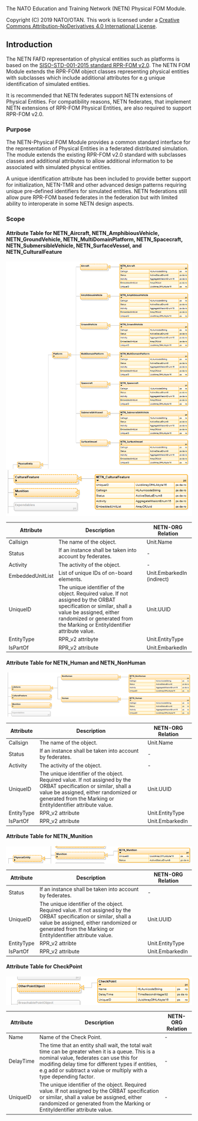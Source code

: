 
The NATO Education and Training Network (NETN) Physical FOM Module.

Copyright (C) 2019 NATO/OTAN.
This work is licensed under a [Creative Commons Attribution-NoDerivatives 4.0 International License](LICENCE.md).

## Introduction

The NETN FAFD representation of physical entities such as platforms is based on the [SISO-STD-001-2015 standard RPR-FOM v2.0](https://www.sisostds.org/). The NETN FOM Module extends the RPR-FOM object classes representing physical entities with subclasses which include additional attributes for e.g unique identification of simulated entities.

It is recommended that NETN federates support NETN extensions of Physical Entities. For compatibility reasons, NETN federates, that implement NETN extensions of RPR-FOM Physical Entities, are also required to support RPR-FOM v2.0.

### Purpose

The NETN-Physical FOM Module provides a common standard interface for the representation of Physical Entities in a federated distributed simulation. The module extends the existing RPR-FOM v2.0 standard with subclasses classes and additional attributes to allow additional information to be associated with simulated physical entities.

A unique identification attribute has been included to provide better support for initialization, NETN-TMR and other advanced design patterns requiring unique pre-defined identifiers for simulated entities. NETN federations still allow pure RPR-FOM based federates in the federation but with limited ability to interoperate in some NETN design aspects. 

### Scope

#### Attribute Table for NETN_Aircraft, NETN_AmphibiousVehicle, NETN_GroundVehicle, NETN_MultiDomainPlatform, NETN_Spacecraft, NETN_SubmersibleVehicle, NETN_SurfaceVessel, and NETN_CulturalFeature

<img src="./images/Physical-1.png" />

<img src="./images/Physical-CulturalFeature.png" />

|Attribute|Description|NETN-ORG Relation|
|---|---|---|
|Callsign|The name of the object.|Unit.Name|
|Status|If an instance shall be taken into account by federates.|-|
|Activity|The activity of the object.|-|
|EmbeddedUnitList|List of unique IDs of on-board elements.|Unit.EmbarkedIn (indirect)|
|UniqueID|The unique identifier of the object. Required value. If not assigned by the ORBAT specification or similar, shall a value be assigned, either randomized or generated from the Marking or EntityIdentifier attribute value.|Unit.UUID|
|EntityType|RPR_v2 attribyte|Unit.EntityType|
|IsPartOf|RPR_v2 attribute|Unit.EmbarkedIn|

#### Attribute Table for NETN_Human and NETN_NonHuman

<img src="./images/Physical-Lifeform.png" />

|Attribute|Description|NETN-ORG Relation|
|---|---|---|
|Callsign|The name of the object.|Unit.Name|
|Status|If an instance shall be taken into account by federates.|-|
|Activity|The activity of the object.|-|
|UniqueID|The unique identifier of the object. Required value. If not assigned by the ORBAT specification or similar, shall a value be assigned, either randomized or generated from the Marking or EntityIdentifier attribute value.|Unit.UUID|
|EntityType|RPR_v2 attribute|Unit.EntityType|
|IsPartOf|RPR_v2 attribute|Unit.EmbarkedIn|

#### Attribute Table for NETN_Munition

<img src="./images/Physical-Munition.png" />

|Attribute|Description|NETN-ORG Relation|
|---|---|---|
|Status|If an instance shall be taken into account by federates.|-|
|UniqueID|The unique identifier of the object. Required value. If not assigned by the ORBAT specification or similar, shall a value be assigned, either randomized or generated from the Marking or EntityIdentifier attribute value.|Unit.UUID|
|EntityType|RPR_v2 attribte|Unit.EntityType|
|IsPartOf|RPR_v2 attribute|Unit.EmbarkedIn|

#### Attribute Table for CheckPoint

<img src="./images/Physical-CheckPoint.png" />

|Attribute|Description|NETN-ORG Relation|
|---|---|---|
|Name|Name of the Check Point.|-|
|DelayTime|The time that an entity shall wait, the total wait time can be greater when it is a queue. This is a nominal value, federates can use this for modifing delay time for different types if entities, e.g add or subtract a value or multiply with a type depending factor.|-|
|UniqueID|The unique identifier of the object. Required value. If not assigned by the ORBAT specification or similar, shall a value be assigned, either randomized or generated from the Marking or EntityIdentifier attribute value.|-|

